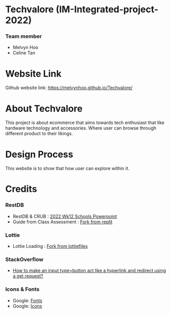 # Techvalore (IM-Integrated-project-2022)
### Team member
- Melvyn Hoo 
- Celine Tan
# Website Link
Github website link: https://melvynhoo.github.io/Techvalore/

# About Techvalore
This project is about ecommerce that aims towards tech enthusiast that like hardware technology and accessories. Where user can browse through different product to their likings.

# Design Process
This website is to show that how user can explore within it.

# Credits
### RestDB
- RestDB & CRUB : [2022 Wk12 Schools Powerpoint
 ](https://learn-ap-southeast-1-prod-fleet02-xythos.content.blackboardcdn.com/5dfa8616972ac/13603422?X-Blackboard-Expiration=1644246000000&X-Blackboard-Signature=b3WhwvgbHlHvFTW9z3Wce4prZYTxJx24uGxstg5zFKc%3D&X-Blackboard-Client-Id=180274&response-cache-control=private%2C%20max-age%3D21600&response-content-disposition=inline%3B%20filename%2A%3DUTF-8%27%27Week12%2520-%2520RESTDB%2520%2526%2520NoSQL%25281%2529.pdf&response-content-type=application%2Fpdf&X-Amz-Security-Token=IQoJb3JpZ2luX2VjEJv%2F%2F%2F%2F%2F%2F%2F%2F%2F%2FwEaDmFwLXNvdXRoZWFzdC0xIkYwRAIgJj1QA2wzLdniIbCRdugFV7elPy0ceVS8Pc%2Fk%2B1nwPD4CIFwvtoqMpGRNZaNuNSNp4v3K6U4erxh5cP611Rplw%2FVeKo0ECNP%2F%2F%2F%2F%2F%2F%2F%2F%2F%2FwEQAhoMNjM1NTY3OTI0MTgzIgyKcgiPMXUh9k2Onvkq4QNlGD%2F2rOTRaFP4OAbfVsrTOBSqTDgGp3JCMkvXEaG56j2VDg6aMSH%2BK4PRfghKYQoSk%2BOEifIocYmXPWt5sw5eWJwqmUEHkmGlPIKIO5aJY8dJosIarodzkY%2FROy7HFHGgGXAZMT0qUQ2pLeEGFOKhQ6s97sL%2BDntWjthpWDyyC3jBJhOF%2B8ez2FYj2sXUHRJ62ydeQ5dak6v86BBxVbowRqmvlNeRmzgqduNJbgxNnPAEEbhZp0xpLYNgQYf3ttSnLZI34PLmSNrM8F6A1TxKatrPOd7ohwwBjKQ0447EI%2FluvqaQMLWaJiPpVwH93mWONactxhQEDFZLU3bcz4uku0e7SwOasZNp0SfSHb8xhkSOUTjVjoaH4rz4PDJLJ2CarKt1uUiTJMHeYsJblk7GyWk%2FgK76U2tKnpgJvkSPjVEeW9BJ4YtC9aRXGHy8DJ%2BwDLwPre%2BAiz2vvcEyZbF3M3KgR5MvNOXcfXOI98n0r54KJOjyWDHSsd4z8VfDLgtCM1PH2Z1Jz0R3onob7aaezIIQH8mC5cduNO%2BWiyY2ZRPfh9tO78oehFWFYGUU8zwo9unbXUmf%2B0BzGfHkombKBMkXtRuDRGoxSA1bAnOSc1206W7FtkcGRsX7nmyOWBcHMKDog5AGOqYBZUBm0m2ngiKS95x72ogmvgjzQARGfx5JrJ097cvF%2FCdLnwovWj%2F%2F7Q%2Fq7%2BhW2Gqa01N%2FrotZK19TABjKOCahySGOmWlPC2dhUdNS7Vbz1UPpJJYntDsreB0IULffO2rjAJUXRyG2WMn50vmfrQcjBt2mR1lIiHx29BXAzuK1mqxkJVXE77d7UCH2ajld3crNjuwhgEG%2B13m56PGhlToAoXNtWuvEzg%3D%3D&X-Amz-Algorithm=AWS4-HMAC-SHA256&X-Amz-Date=20220207T090000Z&X-Amz-SignedHeaders=host&X-Amz-Expires=21600&X-Amz-Credential=ASIAZH6WM4PL3S4WYOOJ%2F20220207%2Fap-southeast-1%2Fs3%2Faws4_request&X-Amz-Signature=afcf47756a8563cb939b514de4502ec3963ebbabd871a951cf4cb4df3d02021f)
 - Guide from Class Assessment : [Fork from replit
 ](https://replit.com/@Jian_Ting_Donov/simple-restDB)

### Lottie
- Lottie Loading : [Fork from lottiefiles
 ](https://lottiefiles.com/89991-loading)

### StackOverflow
- [How to make an input type=button act like a hyperlink and redirect using a get request?
](https://stackoverflow.com/questions/3303675/how-to-make-an-input-type-button-act-like-a-hyperlink-and-redirect-using-a-get-r)

### Icons & Fonts
- Google: [Fonts
 ](https://fonts.google.com/)
- Google: [Icons
 ](https://fonts.google.com/icons?selected=Material+Icons)